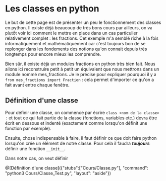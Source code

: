 # Les classes en python

Le but de cette page est de présenter un peu le fonctionnement des classes en python. Il existe déjà beaucoup de très bons cours par ailleurs, on va plutôt voir ici comment le mettre en place dans un cas particulier relativement complet : les fractions.  Cet exemple m'a semblé riche à la fois informatiquement et mathématiquement car c'est toujours bon de se replonger dans les fondements des notions qu'on connait depuis très longtemps pour encore mieux les comprendre.

Bien sûr, il existe déjà un modules fractions en python très bien fait. Nous allons ici reconstruire petit à petit un équivalent que nous mettrons dans un module nommé mes_fractions. Je le précise pour expliquer pourquoi il y a `from mes_fractions import Fraction` : cela permet d'importer ce qu'on a fait avant entre chaque fenêtre.

## Définition d'une classe

Pour définir une classe, on commence par écrire `class <nom de la classe> :` et tout ce qui fait partie de la classe (fonctions, variables etc.) devra être écrit en dessous et indenté (exactement comme lorsqu'on définit une fonction par exemple).

Ensuite, chose indispensable à faire, il faut définir ce que doit faire python lorsqu'on crée un élément de notre classe. Pour cela il faudra ***toujours*** définir une fonction `__init__`.

Dans notre cas, on veut définir 

@[Définition d'une classe]({"stubs":["Cours/Classe.py"], "command": "python3 Cours/Classe_Test.py", "layout": "aside"})
